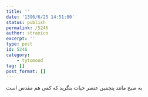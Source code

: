```yaml
---
title: ''
date: '1396/6/25 14:51:00'
status: publish
permalink: /5246
author: straxico
excerpt: ''
type: post
id: 5246
category:
    - tytomood
tag: []
post_format: []
---
```

به صبح مانند پنجمین عنصر حیات بنگرید که کمی هم مقدس است